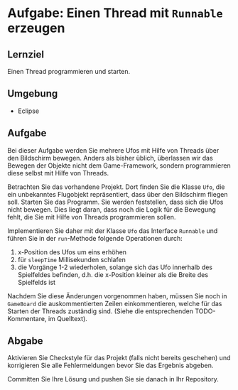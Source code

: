 # Aufgabe: Einen Thread mit `Runnable` erzeugen

## Lernziel

Einen Thread programmieren und starten.


## Umgebung

  * Eclipse


## Aufgabe

Bei dieser Aufgabe werden Sie mehrere Ufos mit Hilfe von Threads über den Bildschirm bewegen. Anders als bisher üblich, überlassen wir das Bewegen der Objekte nicht dem Game-Framework, sondern programmieren diese selbst mit Hilfe von Threads.

Betrachten Sie das vorhandene Projekt. Dort finden Sie die Klasse `Ufo`, die ein unbekanntes Flugobjekt repräsentiert, dass über den Bildschirm fliegen soll. Starten Sie das Programm. Sie werden feststellen, dass sich die Ufos nicht bewegen. Dies liegt daran, dass noch die Logik für die Bewegung fehlt, die Sie mit Hilfe von Threads programmieren sollen.

Implementieren Sie daher mit der Klasse `Ufo` das Interface `Runnable` und führen Sie in der `run`-Methode folgende Operationen durch:

  1. x-Position des Ufos um eins erhöhen
  2. für `sleepTime` Millisekunden schlafen
  3. die Vorgänge 1-2 wiederholen, solange sich das Ufo innerhalb des Spielfeldes befinden, d.h. die x-Position kleiner als die Breite des Spielfelds ist

Nachdem Sie diese Änderungen vorgenommen haben, müssen Sie noch in `GameBoard` die auskommentierten Zeilen einkommentieren, welche für das Starten der Threads zuständig sind. (Siehe die entsprechenden TODO-Kommentare, im Quelltext).


## Abgabe

Aktivieren Sie Checkstyle für das Projekt (falls nicht bereits geschehen) und korrigieren Sie alle Fehlermeldungen bevor Sie das Ergebnis abgeben.

Committen Sie Ihre Lösung und pushen Sie sie danach in Ihr Repository.
